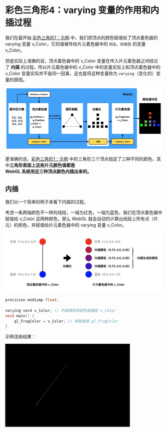 # 彩色三角形4：varying 变量的作用和内插过程

我们在最开始 [彩色三角形1：示例](../lesson19/) 中，我们把顶点的颜色赋值给了顶点着色器的 varying 变量 v_Color，它的值被传给片元着色器中的 `同名、同类型` 的变量 v_Color。

但是实际上准确的说，顶点着色器中的 v_Color 变量在传入片元着色器之间经过了 **内插** 的过程，所以片元着色器中的 v_Color 中的变量实际上和顶点着色器中的 v_Color 变量实际并不是同一回事，这也是将这种变量称为 `varying`（变化的）变量的原因。

<img src="https://github.com/zqiangxu/webgl/blob/main/assets/book/lesson22/process.png?raw=true" width="1000px"/>

更准确的说，[彩色三角形1：示例](../lesson19/) 中的三角形三个顶点指定了三种不同的颜色，其中**三角形表面上这些片元颜色值都是  
 WebGL 系统用这三种顶点颜色内插出来的。**

## 内插

我们以一个简单的例子来看下内插的过程。

考虑一条两端颜色不一样的线段，一端为红色，一端为蓝色，我们在顶点着色器中赋值给 v_Color 这两种颜色，那么 WebGL 就会自动的计算出线段上所有点（片元）的颜色，并赋值给片元着色器中的 varying 变量 v_Color。

<img src="https://github.com/zqiangxu/webgl/blob/main/assets/book/lesson22/varying.png?raw=true" width="800px"/>

```c++
precision mediump float;

varying vec4 v_Color; // 内插得到的颜色赋值给 v_Color
void main() {
    gl_FragColor = v_Color; // 再赋值给 gl_FragColor
}
```

示例渲染结果：

<img src="https://github.com/zqiangxu/webgl/blob/main/assets/book/lesson22/draw.png?raw=true" width="400px"/>
